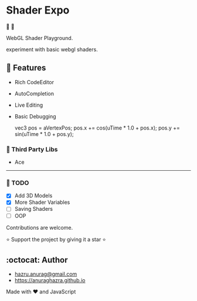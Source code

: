 # Shader Expo
:sunrise: :rainbow:

WebGL Shader Playground.

experiment with basic webgl shaders.

## :file_folder: Features
- Rich CodeEditor
- AutoCompletion
- Live Editing
- Basic Debugging

  vec3 pos = aVertexPos;
  pos.x += cos(uTime * 1.0 + pos.x);
  pos.y += sin(uTime * 1.0 + pos.y);


### :game_die: Third Party Libs
- Ace

-----------------

### :memo: TODO
- [x] Add 3D Models
- [x] More Shader Variables
- [ ] Saving Shaders
- [ ] OOP
 
Contributions are welcome.

:star: Support the project by giving it a star :star:

## :octocat: Author
- hazru.anurag@gmail.com
- https://anuraghazra.github.io

Made with :heart: and JavaScript
